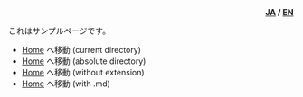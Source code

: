 <div id="lang" style="text-align: right; font-weight: bold;"><u>JA</u> / <a href="../en-us/page.md">EN</a></div>

これはサンプルページです。

- [Home](.) へ移動 (current directory)
- [Home](/ja-jp/) へ移動 (absolute directory)
- [Home](README) へ移動 (without extension)
- [Home](README.md) へ移動 (with .md)
